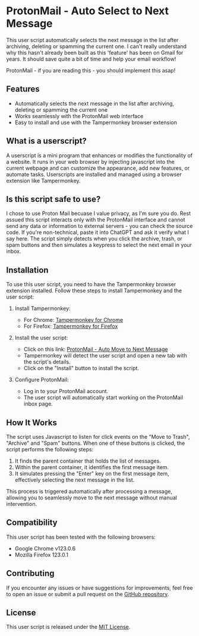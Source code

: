 # ProtonMail - Auto Select to Next Message

This user script automatically selects the next message in the list after archiving, deleting or spamming the current one. I can't really understand why this hasn't already been built as this 'feature' has been on Gmail for years. It should save quite a bit of time and help your email workflow!

ProtonMail - if you are reading this - you should implement this asap!

## Features

- Automatically selects the next message in the list after archiving, deleting or spamming the current one
- Works seamlessly with the ProtonMail web interface
- Easy to install and use with the Tampermonkey browser extension

## What is a userscript?

A userscript is a mini program that enhances or modifies the functionality of a website. It runs in your web browser by injecting javascript into the current webpage and can customize the appearance, add new features, or automate tasks. Userscripts are installed and managed using a browser extension like Tampermonkey.

## Is this script safe to use?

I chose to use Proton Mail becuase I value privacy, as I'm sure you do. Rest assued this script interacts only with the ProtonMail interface and cannot send any data or information to external servers - you can check the source code. If you're non-technical, paste it into ChatGPT and ask it verify what I say here. The script simply detects when you click the archive, trash, or spam buttons and then simulates a keypress to select the next email in your inbox. 

## Installation

To use this user script, you need to have the Tampermonkey browser extension installed. Follow these steps to install Tampermonkey and the user script:

1. Install Tampermonkey:
   - For Chrome: [Tampermonkey for Chrome](https://chrome.google.com/webstore/detail/tampermonkey/dhdgffkkebhmkfjojejmpbldmpobfkfo)
   - For Firefox: [Tampermonkey for Firefox](https://addons.mozilla.org/en-US/firefox/addon/tampermonkey/)

2. Install the user script:
   - Click on this link: [ProtonMail - Auto Move to Next Message](https://github.com/tompos2/proton_mail_auto_select_next_message/blob/master/main.js)
   - Tampermonkey will detect the user script and open a new tab with the script's details.
   - Click on the "Install" button to install the script.

3. Configure ProtonMail:
   - Log in to your ProtonMail account.
   - The user script will automatically start working on the ProtonMail inbox page.

## How It Works

The script uses Javascript to listen for click events on the "Move to Trash", "Archive" and "Spam" buttons. When one of these buttons is clicked, the script performs the following steps:

1. It finds the parent container that holds the list of messages.
2. Within the parent container, it identifies the first message item.
3. It simulates pressing the "Enter" key on the first message item, effectively selecting the next message in the list.

This process is triggered automatically after processing a message, allowing you to seamlessly move to the next message without manual intervention.

## Compatibility

This user script has been tested with the following browsers:

- Google Chrome v123.0.6
- Mozilla Firefox 123.0.1

## Contributing

If you encounter any issues or have suggestions for improvements, feel free to open an issue or submit a pull request on the [GitHub repository](https://github.com/yourusername/protonmail-auto-move-to-next-message).

## License

This user script is released under the [MIT License](https://opensource.org/licenses/MIT).
